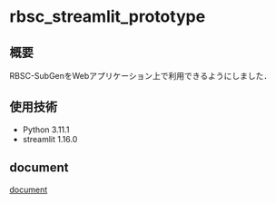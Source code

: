 # rbsc_streamlit_prototype

## 概要
RBSC-SubGenをWebアプリケーション上で利用できるようにしました．

## 使用技術
- Python 3.11.1
- streamlit 1.16.0

## document

[document](https://brassy-cabin-de8.notion.site/RBSC-SubGen-26bc7321cd4443e4b9e4f51113519a54)
